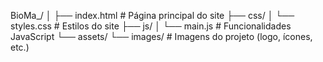 BioMa_/
│
├── index.html              # Página principal do site
├── css/
│   └── styles.css          # Estilos do site
├── js/
│   └── main.js             # Funcionalidades JavaScript
└── assets/
    └── images/             # Imagens do projeto (logo, ícones, etc.)